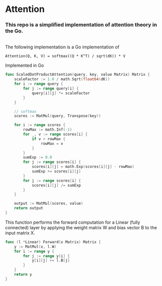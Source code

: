 # Attention

### This repo is a simplified implementation of attention theory in the Go.
<br />
The following implementation is a Go implementation of

```
Attention(Q, K, V) = softmax((Q * K^T) / sqrt(dK)) * V
```

Implemented in Go

```go
func ScaledDotProductAttention(query, key, value Matrix) Matrix {
	scaleFactor := 1.0 / math.Sqrt(float64(dK))
	for i := range query {
		for j := range query[i] {
			query[i][j] *= scaleFactor
		}
	}

	// softmax
	scores := MatMul(query, Transpose(key))

	for i := range scores {
		rowMax := math.Inf(-1)
		for _, v := range scores[i] {
			if v > rowMax {
				rowMax = v
			}
		}
		sumExp := 0.0
		for j := range scores[i] {
			scores[i][j] = math.Exp(scores[i][j] - rowMax)
			sumExp += scores[i][j]
		}
		for j := range scores[i] {
			scores[i][j] /= sumExp
		}
	}

	output := MatMul(scores, value)
	return output
}
```

This function performs the forward computation for a Linear (fully connected) layer by applying the weight matrix W and bias vector B to the input matrix X.

```go
func (l *Linear) Forward(x Matrix) Matrix {
	y := MatMul(x, l.W)
	for i := range y {
		for j := range y[i] {
			y[i][j] += l.B[j]
		}
	}
	return y
}
```
